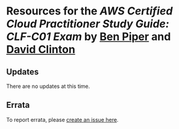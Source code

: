 # Resources for the *AWS Certified Cloud Practitioner Study Guide: CLF-C01 Exam* by [Ben Piper](https://benpiper.com) and [David Clinton](https://bootstrap-it.com)
## Updates
There are no updates at this time.

## Errata
To report errata, please [create an issue here](https://github.com/awsccp/awsccp.github.io/issues/new?assignees=&labels=&template=errata-template.md&title=%5BErrata%5D).
